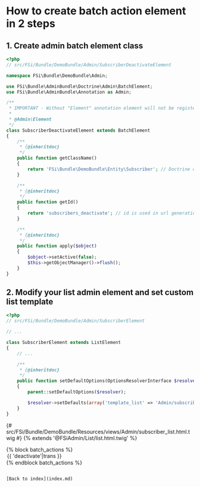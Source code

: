 # How to create batch action element in 2 steps

## 1. Create admin batch element class

```php
<?php
// src/FSi/Bundle/DemoBundle/Admin/SubscriberDeactivateElement

namespace FSi\Bundle\DemoBundle\Admin;

use FSi\Bundle\AdminBundle\Doctrine\Admin\BatchElement;
use FSi\Bundle\AdminBundle\Annotation as Admin;

/**
 * IMPORTANT - Without "Element" annotation element will not be registered in admin elements manager!
 *
 * @Admin\Element
 */
class SubscriberDeactivateElement extends BatchElement
{
    /**
     * {@inheritdoc}
     */
    public function getClassName()
    {
        return 'FSi\Bundle\DemoBundle\Entity\Subscriber'; // Doctrine class name
    }

    /**
     * {@inheritdoc}
     */
    public function getId()
    {
        return 'subscribers_deactivate'; // id is used in url generation http://domain.com/admin/batch/{id}
    }

    /**
     * {@inheritdoc}
     */
    public function apply($object)
    {
        $object->setActive(false);
        $this->getObjectManager()->flush();
    }
}
```

## 2. Modify your list admin element and set custom list template

```php
<?php
// src/FSi/Bundle/DemoBundle/Admin/SubscriberElement

// ...

class SubscriberElement extends ListElement
{
    // ...

    /**
     * {@inheritdoc}
     */
    public function setDefaultOptions(OptionsResolverInterface $resolver)
    {
        parent::setDefaultOptions($resolver);

        $resolver->setDefaults(array('template_list' => 'Admin/subscriber_list.html.twig')); 
    }
}

```
{# src/FSi/Bundle/DemoBundle/Resources/views/Admin/subscriber_list.html.twig #}
{% extends '@FSiAdmin/List/list.html.twig' %}

{% block batch_actions %}
    <option value="{{ path('fsi_admin_batch', {element : 'subscriber_deactivate'}) }}">{{ 'deactivate'|trans }}</option>
{% endblock batch_actions %}
```

[Back to index](index.md)
